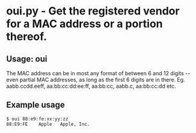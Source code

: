 # oui.py - Get the registered vendor for a MAC address or a portion thereof.

## Usage: oui <mac address>
The MAC address can be in most any format of between 6 and 12 digits -- 
even partial MAC addresses, as long as the first 6 digits are in there.
Eg. aabb.ccdd.eeff, aa:bb:cc:dd:ee:ff, aa:bb:cc, aabb.c, aa:bb:cc:dd etc.

## Example usage

```
$ oui 88:e9:fe:xx:yy:zz
88:E9:FE	Apple	Apple, Inc.
```